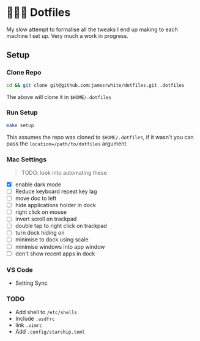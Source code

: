 # 👨🏻‍💻 Dotfiles

My slow attempt to formalise all the tweaks I end up making to each machine
I set up. Very much a work in progress.

## Setup

### Clone Repo

```bash
cd && git clone git@github.com:jamesrwhite/dotfiles.git .dotfiles
```

The above will clone it in `$HOME/.dotfiles`

### Run Setup

```bash
make setup
```

This assumes the repo was cloned to `$HOME/.dotfiles`, if it wasn't you can pass
the `location=/path/to/dotfiles` argument.

### Mac Settings

> TODO: look into automating these

- [x] enable dark mode
- [ ] Reduce keyboard repeat key lag
- [ ] move doc to left
- [ ] hide applications holder in dock
- [ ] right click on mouse
- [ ] invert scroll on trackpad
- [ ] double tap to right click on trackpad
- [ ] turn dock hiding on
- [ ] minimise to dock using scale
- [ ] minimise windows into app window
- [ ] don't show recent apps in dock

### VS Code

- Setting Sync

### TODO

- Add shell to `/etc/shells`
- Include `.asdfrc`
- link `.vimrc`
- Add `.config/starship.toml`

